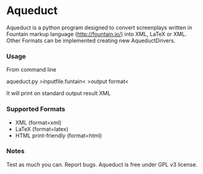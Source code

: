 Aqueduct
========
Aqueduct is a python program designed to convert screenplays written in Fountain markup language (http://fountain.io/) into XML, LaTeX or XML. Other Formats can be implemented creating new AqueductDrivers.

### Usage
From command line

aqueduct.py &gt;inputfile.funtain&lt; &gt;output format&lt;

It will print on standard output result XML

### Supported Formats
+ XML (format=xml)
+ LaTeX (format=latex)
+ HTML print-friendly (format=html)

### Notes
Test as much you can. Report bugs. Aqueduct is free under GPL v3 license.
